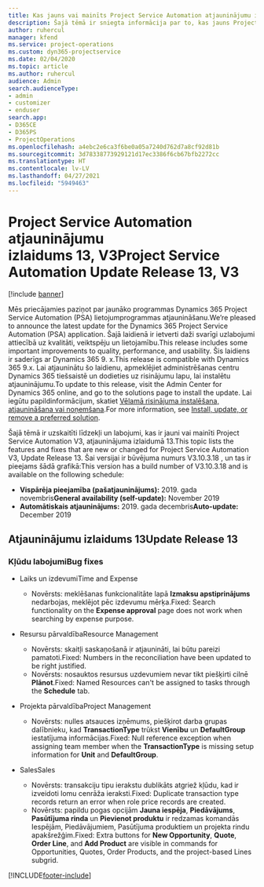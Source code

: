 ```yaml
---
title: Kas jauns vai mainīts Project Service Automation atjauninājumu izlaidumā 13, V3
description: Šajā tēmā ir sniegta informācija par to, kas jauns Project Service Automation atjauninājuma izlaidumā 13, 3. versijā
author: ruhercul
manager: kfend
ms.service: project-operations
ms.custom: dyn365-projectservice
ms.date: 02/04/2020
ms.topic: article
ms.author: ruhercul
audience: Admin
search.audienceType:
- admin
- customizer
- enduser
search.app:
- D365CE
- D365PS
- ProjectOperations
ms.openlocfilehash: a4ebc2e6ca3f6be0a05a7240d762d7a8cf92d81b
ms.sourcegitcommit: 3d78338773929121d17ec3386f6cb67bfb2272cc
ms.translationtype: HT
ms.contentlocale: lv-LV
ms.lasthandoff: 04/27/2021
ms.locfileid: "5949463"
---
```

# <a name="project-service-automation-update-release-13-v3"></a><span data-ttu-id="db957-103">Project Service Automation atjauninājumu izlaidums 13, V3</span><span class="sxs-lookup"><span data-stu-id="db957-103">Project Service Automation Update Release 13, V3</span></span>

[!include [banner](../includes/psa-now-project-operations.md)]

<span data-ttu-id="db957-104">Mēs priecājamies paziņot par jaunāko programmas Dynamics 365 Project Service Automation (PSA) lietojumprogrammas atjaunināšanu.</span><span class="sxs-lookup"><span data-stu-id="db957-104">We’re pleased to announce the latest update for the Dynamics 365 Project Service Automation (PSA) application.</span></span> <span data-ttu-id="db957-105">Šajā laidienā ir ietverti daži svarīgi uzlabojumi attiecībā uz kvalitāti, veiktspēju un lietojamību.</span><span class="sxs-lookup"><span data-stu-id="db957-105">This release includes some important improvements to quality, performance, and usability.</span></span> <span data-ttu-id="db957-106">Šis laidiens ir saderīgs ar Dynamics 365 9. x.</span><span class="sxs-lookup"><span data-stu-id="db957-106">This release is compatible with Dynamics 365 9.x.</span></span> <span data-ttu-id="db957-107">Lai atjauninātu šo laidienu, apmeklējiet administrēšanas centru Dynamics 365 tiešsaistē un dodieties uz risinājumu lapu, lai instalētu atjauninājumu.</span><span class="sxs-lookup"><span data-stu-id="db957-107">To update to this release, visit the Admin Center for Dynamics 365 online, and go to the solutions page to install the update.</span></span> <span data-ttu-id="db957-108">Lai iegūtu papildinformācijum, skatiet [Vēlamā risinājuma instalēšana, atjaunināšana vai noņemšana](/power-platform/admin/install-remove-preferred-solution).</span><span class="sxs-lookup"><span data-stu-id="db957-108">For more information, see [Install, update, or remove a preferred solution](/power-platform/admin/install-remove-preferred-solution).</span></span>

<span data-ttu-id="db957-109">Šajā tēmā ir uzskaitīti līdzekļi un labojumi, kas ir jauni vai mainīti Project Service Automation V3, atjauninājuma izlaidumā 13.</span><span class="sxs-lookup"><span data-stu-id="db957-109">This topic lists the features and fixes that are new or changed for Project Service Automation V3, Update Release 13.</span></span> <span data-ttu-id="db957-110">Šai versijai ir būvējuma numurs V3.10.3.18 , un tas ir pieejams šādā grafikā:</span><span class="sxs-lookup"><span data-stu-id="db957-110">This version has a build number of V3.10.3.18 and is available on the following schedule:</span></span>

- <span data-ttu-id="db957-111">**Vispārēja pieejamība (pašatjauninājums):** 2019. gada novembris</span><span class="sxs-lookup"><span data-stu-id="db957-111">**General availability (self-update):** November 2019</span></span>
- <span data-ttu-id="db957-112">**Automātiskais atjauninājums:** 2019. gada decembris</span><span class="sxs-lookup"><span data-stu-id="db957-112">**Auto-update:** December 2019</span></span>


## <a name="update-release-13"></a><span data-ttu-id="db957-113">Atjauninājumu izlaidums 13</span><span class="sxs-lookup"><span data-stu-id="db957-113">Update Release 13</span></span> 

### <a name="bug-fixes"></a><span data-ttu-id="db957-114">Kļūdu labojumi</span><span class="sxs-lookup"><span data-stu-id="db957-114">Bug fixes</span></span>

- <span data-ttu-id="db957-115">Laiks un izdevumi</span><span class="sxs-lookup"><span data-stu-id="db957-115">Time and Expense</span></span>

     - <span data-ttu-id="db957-116">Novērsts: meklēšanas funkcionalitāte lapā **Izmaksu apstiprinājums** nedarbojas, meklējot pēc izdevumu mērķa.</span><span class="sxs-lookup"><span data-stu-id="db957-116">Fixed: Search functionality on the **Expense approval** page does not work when searching by expense purpose.</span></span>

- <span data-ttu-id="db957-117">Resursu pārvaldība</span><span class="sxs-lookup"><span data-stu-id="db957-117">Resource Management</span></span>

     - <span data-ttu-id="db957-118">Novērsts: skaitļi saskaņošanā ir atjaunināti, lai būtu pareizi pamatoti.</span><span class="sxs-lookup"><span data-stu-id="db957-118">Fixed: Numbers in the reconciliation have been updated to be right justified.</span></span>
     - <span data-ttu-id="db957-119">Novērsts: nosauktos resursus uzdevumiem nevar tikt piešķirti cilnē **Plānot**.</span><span class="sxs-lookup"><span data-stu-id="db957-119">Fixed: Named Resources can't be assigned to tasks through the **Schedule** tab.</span></span>

- <span data-ttu-id="db957-120">Projekta pārvaldība</span><span class="sxs-lookup"><span data-stu-id="db957-120">Project Management</span></span>

     - <span data-ttu-id="db957-121">Novērsts: nulles atsauces izņēmums, piešķirot darba grupas dalībnieku, kad **TransactionType** trūkst **Vienību** un **DefaultGroup** iestatījuma informācijas.</span><span class="sxs-lookup"><span data-stu-id="db957-121">Fixed: Null reference exception when assigning team member when the **TransactionType** is missing setup information for **Unit** and **DefaultGroup**.</span></span>

- <span data-ttu-id="db957-122">Sales</span><span class="sxs-lookup"><span data-stu-id="db957-122">Sales</span></span>

     - <span data-ttu-id="db957-123">Novērsts: transakciju tipu ierakstu dublikāts atgriež kļūdu, kad ir izveidoti lomu cenrāža ieraksti.</span><span class="sxs-lookup"><span data-stu-id="db957-123">Fixed: Duplicate transaction type records return an error when role price records are created.</span></span>
     - <span data-ttu-id="db957-124">Novērsts: papildu pogas opcijām **Jauna iespēja**, **Piedāvājums**, **Pasūtījuma rinda** un **Pievienot produktu** ir redzamas komandās Iespējām, Piedāvājumiem, Pasūtījuma produktiem un projekta rindu apakšrežģim.</span><span class="sxs-lookup"><span data-stu-id="db957-124">Fixed: Extra buttons for **New Opportunity**, **Quote**, **Order Line**, and **Add Product** are visible in commands for Opportunities, Quotes, Order Products, and the project-based Lines subgrid.</span></span>




[!INCLUDE[footer-include](../includes/footer-banner.md)]